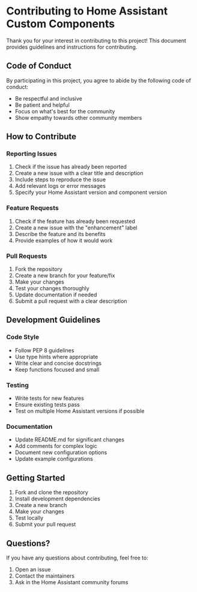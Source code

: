 # Contributing to Home Assistant Custom Components

Thank you for your interest in contributing to this project! This document provides guidelines and instructions for contributing.

## Code of Conduct

By participating in this project, you agree to abide by the following code of conduct:
- Be respectful and inclusive
- Be patient and helpful
- Focus on what's best for the community
- Show empathy towards other community members

## How to Contribute

### Reporting Issues

1. Check if the issue has already been reported
2. Create a new issue with a clear title and description
3. Include steps to reproduce the issue
4. Add relevant logs or error messages
5. Specify your Home Assistant version and component version

### Feature Requests

1. Check if the feature has already been requested
2. Create a new issue with the "enhancement" label
3. Describe the feature and its benefits
4. Provide examples of how it would work

### Pull Requests

1. Fork the repository
2. Create a new branch for your feature/fix
3. Make your changes
4. Test your changes thoroughly
5. Update documentation if needed
6. Submit a pull request with a clear description

## Development Guidelines

### Code Style

- Follow PEP 8 guidelines
- Use type hints where appropriate
- Write clear and concise docstrings
- Keep functions focused and small

### Testing

- Write tests for new features
- Ensure existing tests pass
- Test on multiple Home Assistant versions if possible

### Documentation

- Update README.md for significant changes
- Add comments for complex logic
- Document new configuration options
- Update example configurations

## Getting Started

1. Fork and clone the repository
2. Install development dependencies
3. Create a new branch
4. Make your changes
5. Test locally
6. Submit your pull request

## Questions?

If you have any questions about contributing, feel free to:
1. Open an issue
2. Contact the maintainers
3. Ask in the Home Assistant community forums 
